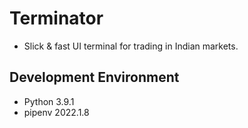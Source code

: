 # Terminator
 - Slick & fast UI terminal for trading in Indian markets.

## Development Environment
 - Python 3.9.1 
 - pipenv 2022.1.8
